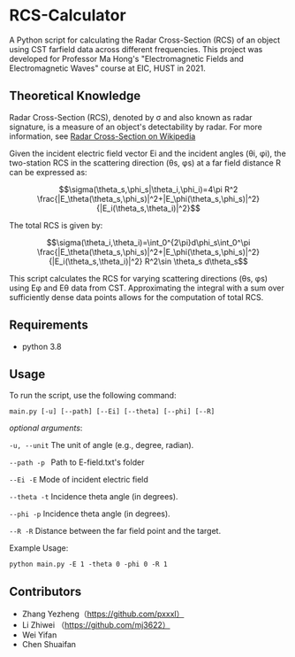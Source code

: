 # RCS-Calculator

A Python script for calculating the Radar Cross-Section (RCS) of an object using CST farfield data across different frequencies. This project was developed for Professor Ma Hong's "Electromagnetic Fields and Electromagnetic Waves" course at EIC, HUST in 2021.

## Theoretical Knowledge

Radar Cross-Section (RCS), denoted by σ and also known as radar signature, is a measure of an object's detectability by radar. For more information, see [Radar Cross-Section on Wikipedia](https://en.wikipedia.org/wiki/Radar_cross_section)

Given the incident electric field vector Ei and the incident angles (θi, φi), the two-station RCS in the scattering direction (θs, φs) at a far field distance R can be expressed as:

$$\sigma(\theta_s,\phi_s|\theta_i,\phi_i)=4\pi R^2 \frac{|E_\theta(\theta_s,\phi_s)|^2+|E_\phi(\theta_s,\phi_s)|^2}{|E_i(\theta_s,\theta_i)|^2}$$

The total RCS is given by:

$$\sigma(\theta_i,\theta_i)=\int_0^{2\pi}d\phi_s\int_0^\pi \frac{|E_\theta(\theta_s,\phi_s)|^2+|E_\phi(\theta_s,\phi_s)|^2}{|E_i(\theta_s,\theta_i)|^2} R^2\sin \theta_s d\theta_s$$

This script calculates the RCS for varying scattering directions (θs, φs) using Eφ and Eθ data from CST. Approximating the integral with a sum over sufficiently dense data points allows for the computation of total RCS.

## Requirements

- python 3.8

## Usage

To run the script, use the following command:

```
main.py [-u] [--path] [--Ei] [--theta] [--phi] [--R]
```

*optional arguments*:

``-u, --unit``    The unit of angle (e.g., degree, radian).

``--path -p ``    Path to E-field.txt's folder

``--Ei -E``    Mode of incident electric field

``--theta -t``    Incidence theta angle (in degrees).

``--phi -p``    Incidence theta angle (in degrees).

``--R -R``    Distance between the far field point and the target.

Example Usage:

```
python main.py -E 1 -theta 0 -phi 0 -R 1
```

## Contributors

- Zhang Yezheng（https://github.com/pxxxl）
- Li Zhiwei （https://github.com/mj3622）
- Wei Yifan
- Chen Shuaifan
